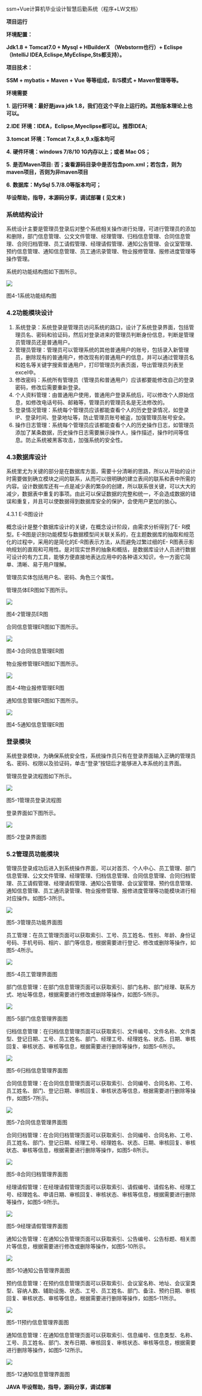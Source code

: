 ssm+Vue计算机毕业设计智慧后勤系统（程序+LW文档）

**项目运行**

**环境配置：**

**Jdk1.8 + Tomcat7.0 + Mysql + HBuilderX** **（Webstorm也行）+ Eclispe（IntelliJ
IDEA,Eclispe,MyEclispe,Sts都支持）。**

**项目技术：**

**SSM + mybatis + Maven + Vue** **等等组成，B/S模式 + Maven管理等等。**

**环境需要**

**1.** **运行环境：最好是java jdk 1.8，我们在这个平台上运行的。其他版本理论上也可以。**

**2.IDE** **环境：IDEA，Eclipse,Myeclipse都可以。推荐IDEA;**

**3.tomcat** **环境：Tomcat 7.x,8.x,9.x版本均可**

**4.** **硬件环境：windows 7/8/10 1G内存以上；或者 Mac OS；**

**5.** **是否Maven项目: 否；查看源码目录中是否包含pom.xml；若包含，则为maven项目，否则为非maven项目**

**6.** **数据库：MySql 5.7/8.0等版本均可；**

**毕设帮助，指导，本源码分享，调试部署** **(** **见文末** **)**

### 系统结构设计

系统设计主要是管理员登录后对整个系统相关操作进行处理，可进行管理员的添加和删除，部门信息管理、公文文件管理、经理管理、归档信息管理、合同信息管理、合同归档管理、员工请假管理、经理请假管理、通知公告管理、会议室管理、预约信息管理、通知信息管理、员工通讯录管理、物业报修管理、报修进度管理等操作管理。

系统的功能结构图如下图所示。

![](./res/c543452ea6f343629867b719e41e4051.png)

图4-1系统功能结构图

### 4.2功能模块设计

  1. 系统登录：系统登录是管理员访问系统的路口，设计了系统登录界面，包括管理员名、密码和验证码，然后对登录进来的管理员判断身份信息，判断是管理员管理员还是普通用户。
  2. 管理员管理：管理员可以管理系统的其他普通用户的账号，包括录入新管理员，删除现有的普通用户，修改现有的普通用户的信息，并可以通过管理员名和姓名等关键字搜索普通用户，打印管理员列表页面，导出管理员列表至excel中。
  3. 修改密码：系统所有管理员（管理员和普通用户）应该都要能修改自己的登录密码，修改后需要重新登录。
  4. 个人资料管理：由普通用户使用，普通用户登录系统后，可以修改个人原始信息，如修改电话号码、邮箱等，管理员的管理员名是无法修改的。
  5. 登录情况管理：系统每个管理员应该都能查看个人的历史登录情况，如登录IP、登录时间、登录地址等，防止管理员账号被盗，加强管理员账号安全。
  6. 操作日志管理：系统每个管理员应该都能查看个人的历史操作日志，如管理员添加了某条数据，历史操作日志需要展示操作人，操作描述，操作时间等信息。防止系统被黑客攻击，加强系统的安全性。

### 4.3数据库设计

系统里尤为关键的部分是在数据库方面，需要十分清晰的思路，所以从开始的设计时需要做到确立模块之间的联系，从而可以很明确的建立表间的联系和表中所需的内容。设计数据库还有一点是减少表的繁杂的创建，所以联系很关键，可以大大的减少，数据表中重复的事项。由此可以保证数据的完整和统一，不会造成数据的错误和重复，并且可以使数据得到数据库安全的保护，会使用户更加的放心。

4.3.1 E-R图设计

概念设计是整个数据库设计的关键，在概念设计阶段，由需求分析得到了E-
R模型。E-R图是识别功能模型与数据模型间关联关系的，在主题数据库的抽取和规范化的过程中，采用的是简化的E-R图表示方法，从而避免过繁过细的E-
R图表示影响规划的直观和可用性。是对现实世界的抽象和概括，是数据库设计人员进行数据可设计的有力工具，能够方便直接地表达应用中的各种语义知识，令一方面它简单、清晰、易于用户理解。

管理员实体包括用户名、密码、角色三个属性。

管理员体ER图如下图所示。

![](./res/e469e3385c214504884d3962eadc0e2e.png)

图4-2管理员ER图

合同信息管理ER图如下图所示。

![](./res/7fda232aeca64d57a21041ec642a2730.png)

图4-3合同信息管理ER图

物业报修管理ER图如下图所示。

![](./res/cde195f27f274809b34114e9c96bccff.png)

图4-4物业报修管理ER图

通知信息管理ER图如下图所示。

![](./res/e1205dd59d5e4101a61b8d7e72c3014d.png)

图4-5通知信息管理ER图

### 登录模块

系统登录模块，为确保系统安全性，系统操作员只有在登录界面输入正确的管理员名、密码、权限以及验证码，单击“登录”按钮后才能够进入本系统的主界面。

管理员登录流程图如下所示。

![](./res/47341573ea044eb7b348774c21cb18dd.png)

图5-1管理员登录流程图

登录界面如下图所示。

![](./res/ac6f69dfbda04184bcd64263ba9d21d3.png)

图5-2登录界面图

### 5.2管理员功能模块

管理员登录成功后进入到系统操作界面，可以对首页、个人中心、员工管理、部门信息管理、公文文件管理、经理管理、归档信息管理、合同信息管理、合同归档管理、员工请假管理、经理请假管理、通知公告管理、会议室管理、预约信息管理、通知信息管理、员工通讯录管理、物业报修管理、报修进度管理等功能模块进行相对应操作。如图5-3所示。

![](./res/add0a388b36c46d49e25b6897ce4a5a9.png)

图5-3管理员功能界面图

员工管理：在员工管理页面可以获取索引、工号、员工姓名、性别、年龄、身份证号码、手机号码、相片、部门等信息，根据需要进行登记、修改或删除等操作，如图5-4所示。

![](./res/5167ce78ddd64a8090147e64fafe87c5.png)

图5-4员工管理界面图

部门信息管理：在部门信息管理页面可以获取索引、部门名称、部门经理、联系方式、地址等信息，根据需要进行修改或删除等操作，如图5-5所示。

![](./res/eb2036a9b01045ec86048a078de85665.png)

图5-5部门信息管理界面图

归档信息管理：在归档信息管理页面可以获取索引、文件编号、文件名称、文件类型、登记日期、工号、员工姓名、部门、经理工号、经理姓名、状态、日期、审核回复、审核状态、审核等信息，根据需要进行删除等操作，如图5-6所示。

![](./res/15121b0340a749529e96ed46476684b2.png)

图5-6归档信息管理界面图

合同信息管理：在合同信息管理页面可以获取索引、合同编号、合同名称、工号、员工姓名、部门、登记日期、审核回复、审核状态等信息，根据需要进行删除等操作，如图5-7所示。

![](./res/72ffbe866e7941f793f465b5e4061786.png)

图5-7合同信息管理界面图

合同归档管理：在合同归档管理页面可以获取索引、合同编号、合同名称、工号、员工姓名、部门、登记日期、经理工号、经理姓名、状态、日期、审核回复、审核状态、审核等信息，根据需要进行删除等操作，如图5-8所示。

![](./res/cfb51c9eb6df4e9f9af4655560af05b0.png)

图5-8合同归档管理界面图

经理请假管理：在经理请假管理页面可以获取索引、请假编号、请假名称、经理工号、经理姓名、申请日期、审核回复、审核状态、审核等信息，根据需要进行删除等操作，如图5-9所示。

![](./res/a7726d1f01a940b8b3d9e9f5a1d98afa.png)

图5-9经理请假管理界面图

通知公告管理：在通知公告管理页面可以获取索引、公告编号、公告标题、相关图片等信息，根据需要进行修改或删除等操作，如图5-10所示。

![](./res/159c9806d43e499498ffd4a0a5a40d90.png)

图5-10通知公告管理界面图

预约信息管理：在预约信息管理页面可以获取索引、会议室名称、地址、会议室类型、容纳人数、辅助设施、状态、工号、员工姓名、部门、备注、预约日期、审核回复、审核状态、审核等信息，根据需要进行删除等操作，如图5-11所示。

![](./res/b18dfbdc285c4e898915744862a67d7c.png)

图5-11预约信息管理界面图

通知信息管理：在通知信息管理页面可以获取索引、信息编号、信息类型、名称、工号、员工姓名、部门、发布日期、审核回复、审核状态、审核等信息，根据需要进行删除等操作，如图5-12所示。

![](./res/bb57a339ab9443b78632033a666f392a.png)

图5-12通知信息管理界面图

**JAVA** **毕设帮助，指导，源码分享，调试部署**

